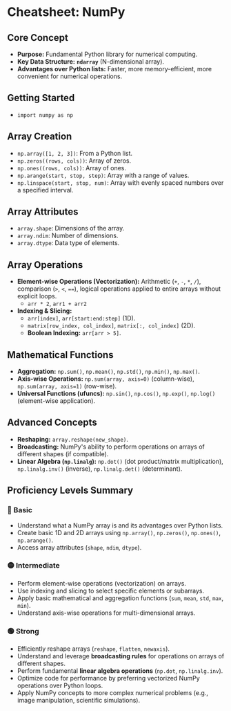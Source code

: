 # Cheatsheet: NumPy

## Core Concept
*   **Purpose:** Fundamental Python library for numerical computing.
*   **Key Data Structure:** **`ndarray`** (N-dimensional array).
*   **Advantages over Python lists:** Faster, more memory-efficient, more convenient for numerical operations.

## Getting Started
*   `import numpy as np`

## Array Creation
*   `np.array([1, 2, 3])`: From a Python list.
*   `np.zeros((rows, cols))`: Array of zeros.
*   `np.ones((rows, cols))`: Array of ones.
*   `np.arange(start, stop, step)`: Array with a range of values.
*   `np.linspace(start, stop, num)`: Array with evenly spaced numbers over a specified interval.

## Array Attributes
*   `array.shape`: Dimensions of the array.
*   `array.ndim`: Number of dimensions.
*   `array.dtype`: Data type of elements.

## Array Operations
*   **Element-wise Operations (Vectorization):** Arithmetic (`+`, `-`, `*`, `/`), comparison (`>`, `<`, `==`), logical operations applied to entire arrays without explicit loops.
    *   `arr * 2`, `arr1 + arr2`
*   **Indexing & Slicing:**
    *   `arr[index]`, `arr[start:end:step]` (1D).
    *   `matrix[row_index, col_index]`, `matrix[:, col_index]` (2D).
    *   **Boolean Indexing:** `arr[arr > 5]`.

## Mathematical Functions
*   **Aggregation:** `np.sum()`, `np.mean()`, `np.std()`, `np.min()`, `np.max()`.
*   **Axis-wise Operations:** `np.sum(array, axis=0)` (column-wise), `np.sum(array, axis=1)` (row-wise).
*   **Universal Functions (ufuncs):** `np.sin()`, `np.cos()`, `np.exp()`, `np.log()` (element-wise application).

## Advanced Concepts
*   **Reshaping:** `array.reshape(new_shape)`.
*   **Broadcasting:** NumPy's ability to perform operations on arrays of different shapes (if compatible).
*   **Linear Algebra (`np.linalg`):** `np.dot()` (dot product/matrix multiplication), `np.linalg.inv()` (inverse), `np.linalg.det()` (determinant).

## Proficiency Levels Summary

### 🔵 Basic
*   Understand what a NumPy array is and its advantages over Python lists.
*   Create basic 1D and 2D arrays using `np.array()`, `np.zeros()`, `np.ones()`, `np.arange()`.
*   Access array attributes (`shape`, `ndim`, `dtype`).

### 🟡 Intermediate
*   Perform element-wise operations (vectorization) on arrays.
*   Use indexing and slicing to select specific elements or subarrays.
*   Apply basic mathematical and aggregation functions (`sum`, `mean`, `std`, `max`, `min`).
*   Understand axis-wise operations for multi-dimensional arrays.

### 🟢 Strong
*   Efficiently reshape arrays (`reshape`, `flatten`, `newaxis`).
*   Understand and leverage **broadcasting rules** for operations on arrays of different shapes.
*   Perform fundamental **linear algebra operations** (`np.dot`, `np.linalg.inv`).
*   Optimize code for performance by preferring vectorized NumPy operations over Python loops.
*   Apply NumPy concepts to more complex numerical problems (e.g., image manipulation, scientific simulations).
